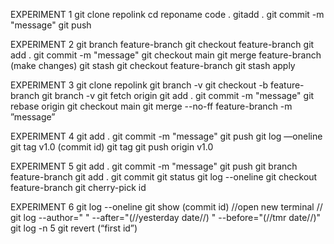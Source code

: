EXPERIMENT 1
git clone repolink 
cd reponame 
code . 
gitadd .
git commit -m "message" 
git push

EXPERIMENT 2
git branch feature-branch
git checkout feature-branch
git add .
git commit -m "message"
git checkout main
git merge feature-branch
(make changes)
git stash
git checkout feature-branch
git stash apply

EXPERIMENT 3
git clone repolink
git branch -v
git checkout -b feature-branch
git branch -v
git fetch origin
git add .
git commit -m "message"
git rebase origin
git checkout main
git merge --no-ff  feature-branch -m ”message”

EXPERIMENT 4
git add .
git commit -m "message"
git push
git log  —oneline 
git tag  v1.0 (commit id) 
git tag
git push origin v1.0

EXPERIMENT 5
git add .
git commit -m "message"
git push
git branch feature-branch
git add .
git commit
git status
git log --oneline 
git checkout feature-branch 
git cherry-pick id

EXPERIMENT 6
git log --oneline 
git show (commit id)
//open new terminal //
git log --author=" " --after="(//yesterday date//) "    --before="(//tmr date//)"
git log -n 5
git revert (“first id”)
